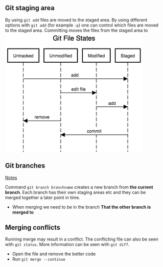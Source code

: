 ## Git staging area

By using `git add` files are moved to the staged area. By using different options with `git add` (for example `-p`) one can control which files are moved to the staged area. Committing moves the files from the staged area to 
![alt text](file_states.png)


## Git branches

[Notes](https://coderefinery.github.io/git-intro/06-branches/)

Command `git branch branchname` creates a new branch from **the current branch**. Each branch has their own staging areas etc and they can be merged together a later point in time.

- When merging we need to be in the branch **That the other branch is merged to**
 
## Merging conflicts

Running merge may result in a conflict. The conflicting file can also be seen with `git status`. More information can be seen with `git diff`. 

- Open the file and remove the better code
- Run `git merge --continue`
